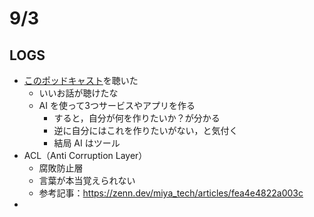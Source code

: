 # 9/3

## LOGS

- [このポッドキャスト](https://open.spotify.com/episode/76oqeYPRlwounsObN6gyzP?si=8E7MMas2SKiEvOqxn0lNjw)を聴いた
  - いいお話が聴けたな
  - AI を使って3つサービスやアプリを作る
    - すると，自分が何を作りたいか？が分かる
    - 逆に自分にはこれを作りたいがない，と気付く
    - 結局 AI はツール
- ACL（Anti Corruption Layer）
  - 腐敗防止層
  - 言葉が本当覚えられない
  - 参考記事：https://zenn.dev/miya_tech/articles/fea4e4822a003c
-
